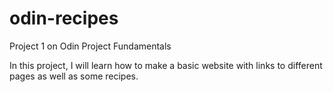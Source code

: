 # odin-recipes
Project 1 on Odin Project Fundamentals

In this project, I will learn how to make a basic website with links to different pages as well as some recipes. 